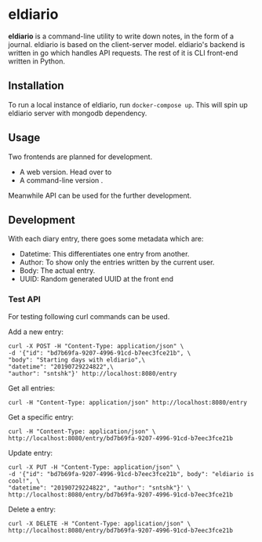 # eldiario

**eldiario** is a command-line utility to write down notes, in the form of a journal.
eldiario is based on the client-server model. eldiario's backend is written in go
which handles API requests. The rest of it is CLI front-end written in Python.

## Installation

To run a local instance of eldiario, run `docker-compose up`. This will spin up 
eldiario server with mongodb dependency.

## Usage

Two frontends are planned for development.

- A web version. Head over to 
- A command-line version .

Meanwhile API can be used for the further development.

<!-- When you launch eldiario, you are put inside your choice of editor (eldiario reads `$EDITOR`).

You can pass date-time in the format of YYMMDDHHMMSS to override the `--new` timestamp.
Passing full DateTime helps in sorting. -->

<!-- ## Configuration -->

## Development

With each diary entry, there goes some metadata which are:

- Datetime: This differentiates one entry from another.
- Author: To show only the entries written by the current user.
- Body: The actual entry.
- UUID: Random generated UUID at the front end

### Test API

For testing following curl commands can be used.

Add a new entry:

    curl -X POST -H "Content-Type: application/json" \
    -d '{"id": "bd7b69fa-9207-4996-91cd-b7eec3fce21b", \
    "body": "Starting days with eldiario",\
    "datetime": "20190729224822",\
    "author": "sntshk"}' http://localhost:8080/entry

Get all entries:

    curl -H "Content-Type: application/json" http://localhost:8080/entry

Get a specific entry:

    curl -H "Content-Type: application/json" \
    http://localhost:8080/entry/bd7b69fa-9207-4996-91cd-b7eec3fce21b

Update entry:

    curl -X PUT -H "Content-Type: application/json" \
    -d '{"id": "bd7b69fa-9207-4996-91cd-b7eec3fce21b", body": "eldiario is cool!", \
    "datetime": "20190729224822", "author": "sntshk"}' \
    http://localhost:8080/entry/bd7b69fa-9207-4996-91cd-b7eec3fce21b

Delete a entry:

    curl -X DELETE -H "Content-Type: application/json" \
    http://localhost:8080/entry/bd7b69fa-9207-4996-91cd-b7eec3fce21b
